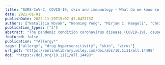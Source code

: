 ```yaml
---
title: "SARS-CoV-2, COVID-19, skin and immunology – What do we know so far?"
date: 2021-01-01
publishDate: 2022-11-29T15:07:45.047273Z
authors: ["Natalijia Novak", "Wenming Peng", "Mirjam C. Naegeli", "Christina Galvan", "Isabel Kolm‐Djamei", "Charlotte Brüggen", "Beatriz Cabanillas", "Peter Schmid‐Grendelmeier", "Alba Catala"]
publication_types: ["2"]
abstract: "The pandemic condition coronavirus disease (COVID-19), caused by the novel severe acute respiratory syndrome coronavirus 2 (SARS-CoV-2), can take asymptomatic, mild, moderate, and severe courses. COVID-19 affects primarily the respiratory airways leading to dry cough, fever, myalgia, headache, fatigue, and diarrhea and can end up in interstitial pneumonia and severe respiratory failure. Reports about the manifestation of various skin lesions and lesions of the vascular system in some subgroups of SARS-CoV-2-positive patients as such features outside the respiratory sphere, are rapidly emerging. Vesicular, urticarial, and maculopapular eruptions and livedo, necrosis, and other vasculitis forms have been reported most frequently in association with SARS-CoV-2 infection. In order to update information gained, we provide a systematic overview of the skin lesions described in COVID-19 patients, discuss potential causative factors, and describe differential diagnostic evaluations. Moreover, we summarize current knowledge about immunologic, clinical, and histologic features of virus- and drug-induced lesions of the skin and changes to the vascular system in order to transfer this knowledge to potential mechanisms induced by SARS-CoV-2."
featured: false
publication: "*Allergy*"
tags: ["allergy", "drug hypersensitivity", "skin", "virus"]
url_pdf: "https://onlinelibrary.wiley.com/doi/abs/10.1111/all.14498"
doi: "https://doi.org/10.1111/all.14498"
---
```


